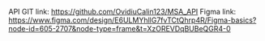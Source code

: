 API GIT link: https://github.com/OvidiuCalin123/MSA_API
Figma link: https://www.figma.com/design/E6ULMYhllG7fvTCtQhrp4R/Figma-basics?node-id=605-2707&node-type=frame&t=XzOREVDqBUBeQGR4-0
